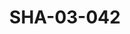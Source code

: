 ---
pid: SHA-03-042
title: SHA-03-042
language: en
collection: Sharhabil Ahmed
original_label: 
rights: Sharhabil Ahmed
location_of_original: Sharhabil Ahmed
photographer_or_studio: 
scanned_from: photograph 20.9 by 29.6
_date: 1960s
location: Tanzania
description: Article about Sharhabil Ahmed
additional_notes: 
permission_display: 'yes'
on_server: 'no'
on_website: 'no'
permalink: /archive/en/sha-03-042.html
layout: photo-page
---